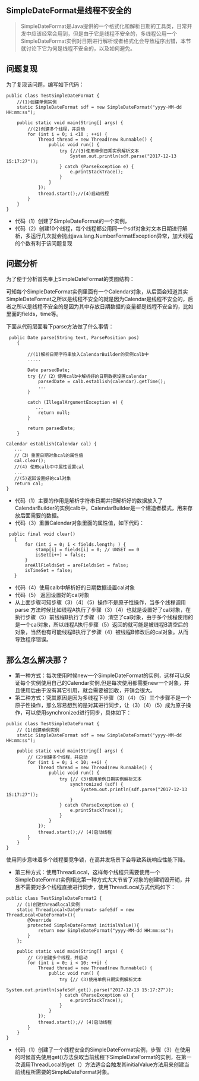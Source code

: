 ## SimpleDateFormat是线程不安全的
> SimpleDateFormat是Java提供的一个格式化和解析日期的工具类，日常开发中应该经常会用到，但是由于它是线程不安全的，多线程公用一个SimpleDateFormat实例对日期进行解析或者格式化会导致程序出错，本节就讨论下它为何是线程不安全的，以及如何避免。


## 问题复现
为了复现该问题，编写如下代码：
~~~
public class TestSimpleDateFormat {
    //(1)创建单例实例
    static SimpleDateFormat sdf = new SimpleDateFormat("yyyy-MM-dd HH:mm:ss");

    public static void main(String[] args) {
        //(2)创建多个线程，并启动
        for (int i = 0; i <10 ; ++i) {
            Thread thread = new Thread(new Runnable() {
                public void run() {
                    try {//(3)使用单例日期实例解析文本
                        System.out.println(sdf.parse("2017-12-13 15:17:27"));
                    } catch (ParseException e) {
                        e.printStackTrace();
                    }
                }
            });
            thread.start();//(4)启动线程
        }
    }
}
~~~

* 代码（1）创建了SimpleDateFormat的一个实例，
* 代码（2）创建10个线程，每个线程都公用同一个sdf对象对文本日期进行解析，多运行几次就会抛出java.lang.NumberFormatException异常，加大线程的个数有利于该问题复现

## 问题分析
为了便于分析首先奉上SimpleDateFormat的类图结构：



可知每个SimpleDateFormat实例里面有一个Calendar对象，从后面会知道其实SimpleDateFormat之所以是线程不安全的就是因为Calendar是线程不安全的，后者之所以是线程不安全的是因为其中存放日期数据的变量都是线程不安全的，比如里面的fields，time等。

下面从代码层面看下parse方法做了什么事情：
~~~
 public Date parse(String text, ParsePosition pos)
    {
       
        //(1)解析日期字符串放入CalendarBuilder的实例calb中
        .....

        Date parsedDate;
        try {//（2）使用calb中解析好的日期数据设置calendar
            parsedDate = calb.establish(calendar).getTime();
            ...
        }
       
        catch (IllegalArgumentException e) {
           ...
            return null;
        }

        return parsedDate;
    }
~~~

~~~
Calendar establish(Calendar cal) {
   ...
   //（3）重置日期对象cal的属性值
   cal.clear();
   //(4) 使用calb中中属性设置cal
   ...
   //(5)返回设置好的cal对象
   return cal;
}
~~~

* 代码（1）主要的作用是解析字符串日期并把解析好的数据放入了 CalendarBuilder的实例calb中，CalendarBuilder是一个建造者模式，用来存放后面需要的数据。
* 代码（3）重置Calendar对象里面的属性值，如下代码：
~~~
 public final void clear()
   {
       for (int i = 0; i < fields.length; ) {
           stamp[i] = fields[i] = 0; // UNSET == 0
           isSet[i++] = false;
       }
       areAllFieldsSet = areFieldsSet = false;
       isTimeSet = false;
   }
~~~

* 代码（4）使用calb中解析好的日期数据设置cal对象
* 代码（5） 返回设置好的cal对象
* 从上面步骤可知步骤（3）（4）（5）操作不是原子性操作，当多个线程调用parse
方法时候比如线程A执行了步骤（3）（4）也就是设置好了cal对象，在执行步骤（5）前线程B执行了步骤（3）清空了cal对象，由于多个线程使用的是一个cal对象，所以线程A执行步骤（5）返回的就可能是被线程B清空后的对象，当然也有可能线程B执行了步骤（4）被线程B修改后的cal对象。从而导致程序错误。

## 那么怎么解决那？

* 第一种方式：每次使用时候new一个SimpleDateFormat的实例，这样可以保证每个实例使用自己的Calendar实例,但是每次使用都需要new一个对象，并且使用后由于没有其它引用，就会需要被回收，开销会很大。
* 第二种方式：究其原因是因为多线程下步骤（3）（4）（5）三个步骤不是一个原子性操作，那么容易想到的是对其进行同步，让（3）（4）（5）成为原子操作，可以使用synchronized进行同步，具体如下：
~~~
public class TestSimpleDateFormat {
    // (1)创建单例实例
    static SimpleDateFormat sdf = new SimpleDateFormat("yyyy-MM-dd HH:mm:ss");

    public static void main(String[] args) {
        // (2)创建多个线程，并启动
        for (int i = 0; i < 10; ++i) {
            Thread thread = new Thread(new Runnable() {
                public void run() {
                    try {// (3)使用单例日期实例解析文本
                        synchronized (sdf) {
                            System.out.println(sdf.parse("2017-12-13 15:17:27"));
                        }
                    } catch (ParseException e) {
                        e.printStackTrace();
                    }
                }
            });
            thread.start();// (4)启动线程
        }
    }
}
~~~
使用同步意味着多个线程要竞争锁，在高并发场景下会导致系统响应性能下降。

* 第三种方式：使用ThreadLocal，这样每个线程只需要使用一个SimpleDateFormat实例相比第一种方式大大节省了对象的创建销毁开销，并且不需要对多个线程直接进行同步，使用ThreadLocal方式代码如下：
~~~
public class TestSimpleDateFormat2 {
    // (1)创建threadlocal实例
    static ThreadLocal<DateFormat> safeSdf = new ThreadLocal<DateFormat>(){
        @Override 
        protected SimpleDateFormat initialValue(){
            return new SimpleDateFormat("yyyy-MM-dd HH:mm:ss");
        }
    };
    
    public static void main(String[] args) {
        // (2)创建多个线程，并启动
        for (int i = 0; i < 10; ++i) {
            Thread thread = new Thread(new Runnable() {
                public void run() {
                    try {// (3)使用单例日期实例解析文本
                            System.out.println(safeSdf.get().parse("2017-12-13 15:17:27"));
                    } catch (ParseException e) {
                        e.printStackTrace();
                    }
                }
            });
            thread.start();// (4)启动线程
        }
    }
}
~~~
* 代码（1）创建了一个线程安全的SimpleDateFormat实例，步骤（3）在使用的时候首先使用get()方法获取当前线程下SimpleDateFormat的实例，在第一次调用ThreadLocal的get（）方法适合会触发其initialValue方法用来创建当前线程所需要的SimpleDateFormat对象。
